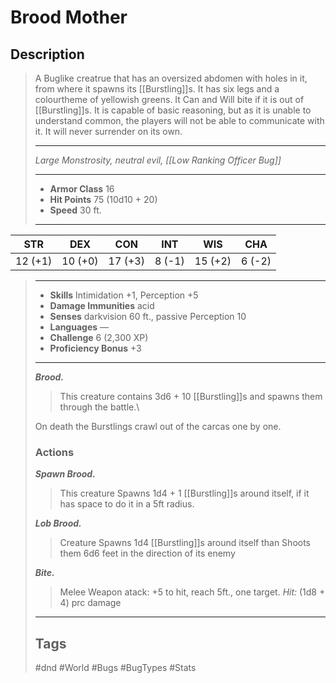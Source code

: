 # Brood Mother

## Description
>
> A Buglike creatrue that has an oversized abdomen with holes in it,
> from where it spawns its \[[Burstling]\]s.
> It has six legs and a colourtheme of yellowish greens.
> It Can and Will bite if it is out of \[[Burstling]\]s.
> It is capable of basic reasoning, but as it is unable to understand common,
> the players will not be able to communicate with it.
> It will never surrender on its own.
>
> ______________________________________________________________________
>
> *Large Monstrosity, neutral evil, \[[Low Ranking Officer Bug]\]*
>
> ______________________________________________________________________
>
> - **Armor Class** 16
> - **Hit Points** 75 (10d10 + 20)
> - **Speed** 30 ft.
>
> ______________________________________________________________________

| STR | DEX | CON | INT | WIS |CHA |
|:---:|:---:|:---:|:---:|:---:|:---:|
|12 (+1)|10 (+0)|17 (+3)|8 (-1)|15 (+2)|6 (-2)|

> ______________________________________________________________________
>
> - **Skills** Intimidation +1, Perception +5
> - **Damage Immunities** acid
> - **Senses** darkvision 60 ft., passive Perception 10
> - **Languages** —
> - **Challenge** 6 (2,300 XP)
> - **Proficiency Bonus** +3
>
> ______________________________________________________________________
>
> ***Brood.***
> > This creature contains 3d6 + 10 \[[Burstling]\]s and spawns
> > them through the battle.\
>
> On death the Burstlings crawl out of the carcas one by one.
>
> ### Actions
>
> ***Spawn Brood.***
> > This creature Spawns 1d4 + 1 \[[Burstling]\]s around itself,
> > if it has space to do it in a 5ft radius.
>
> ***Lob Brood.***
> > Creature Spawns 1d4 \[[Burstling]\]s around itself than Shoots
> > them 6d6 feet in the direction of its enemy
>
> ***Bite.***
> > Melee Weapon atack: +5 to hit, reach 5ft., one target. *Hit:* (1d8 + 4) prc damage
>
> ______________________________________________________________________
>
> ## Tags
>
> #dnd #World #Bugs #BugTypes #Stats
